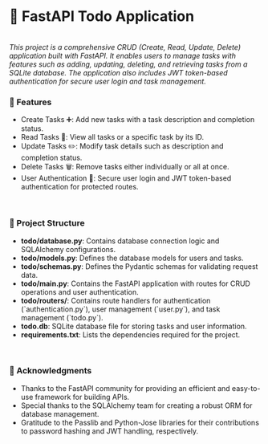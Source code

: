 <h1>📝 FastAPI Todo Application</h1>
<br/>
<i>This project is a comprehensive CRUD (Create, Read, Update, Delete) application built with FastAPI. It enables users to manage tasks with features such as adding, updating, deleting, and retrieving tasks from a SQLite database. The application also includes JWT token-based authentication for secure user login and task management.</i>
<br/>

<h3>🌟 Features <br/></h3>
<ul>
  <li>Create Tasks ➕: Add new tasks with a task description and completion status.</li>
  <li>Read Tasks 📖: View all tasks or a specific task by its ID.</li>
  <li>Update Tasks ✏️: Modify task details such as description and completion status.</li>
  <li>Delete Tasks 🗑️: Remove tasks either individually or all at once.</li>
  <li>User Authentication 🔐: Secure user login and JWT token-based authentication for protected routes.</li>
</ul>

<br/>
<h3>📁 Project Structure<br/></h3>
<ul>
  <li><b>todo/database.py</b>: Contains database connection logic and SQLAlchemy configurations.</li>
  <li><b>todo/models.py</b>: Defines the database models for users and tasks.</li>
  <li><b>todo/schemas.py</b>: Defines the Pydantic schemas for validating request data.</li>
  <li><b>todo/main.py</b>: Contains the FastAPI application with routes for CRUD operations and user authentication.</li>
  <li><b>todo/routers/</b>: Contains route handlers for authentication (`authentication.py`), user management (`user.py`), and task management (`todo.py`).</li>
  <li><b>todo.db</b>: SQLite database file for storing tasks and user information.</li>
  <li><b>requirements.txt</b>: Lists the dependencies required for the project.</li>
</ul>

<br/>
<h3>🙏 Acknowledgments<br/></h3>
<ul>
  <li>Thanks to the FastAPI community for providing an efficient and easy-to-use framework for building APIs.</li>
  <li>Special thanks to the SQLAlchemy team for creating a robust ORM for database management.</li>
  <li>Gratitude to the Passlib and Python-Jose libraries for their contributions to password hashing and JWT handling, respectively.</li>
</ul>
